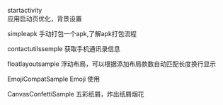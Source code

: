 startactivity  
应用启动页优化，背景设置

simpleapk
手动打包一个apk,了解apk打包流程

contactutilssemple
获取手机通讯录信息

floatlayoutsample
浮动布局，可以根据添加布局款数自动匹配长度换行显示

EmojiCompatSample
Emoji 使用

CanvasConfettiSample
五彩纸屑，炸出纸屑烟花

